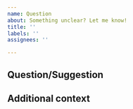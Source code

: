 ```yaml
---
name: Question
about: Something unclear? Let me know!
title: ''
labels: ''
assignees: ''

---
```


<!--- Provide a general summary of the issue in the Title above -->
## Question/Suggestion

<!--- Provide your detailed question here -->

## Additional context
<!--- Optionally, supply any additional context of what you are trying to do -->
